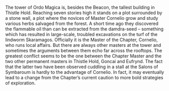 The tower of Ordo Magica is, besides the Beacon, the tallest building in Thistle Hold. Reaching seven stories high it stands on a plot surrounded by a stone wall, a plot where the novices of Master Cornelio grow and study various herbs salvaged from the forest. A short time ago they discovered the flammable oil than can be extracted from the damdra-seed – something which has resulted in large-scale, troubled excavations on the turf of the lindworm Skaramagos.
Officially it is the Master of the Chapter, Cornelio, who runs local affairs. But there are always other masters at the tower and sometimes the arguments between them echo far across the rooftops. The greatest conflict seems to be the one between the Chapter Master and the two other permanent masters in Thistle Hold, Goncai and Eufrynd. The fact that the latter two have been observed cuddling in a stall at the Salons of Symbaroum is hardly to the advantage of Cornelio. In fact, it may eventually lead to a change from the Chapter’s current caution to more bold strategies of exploration.